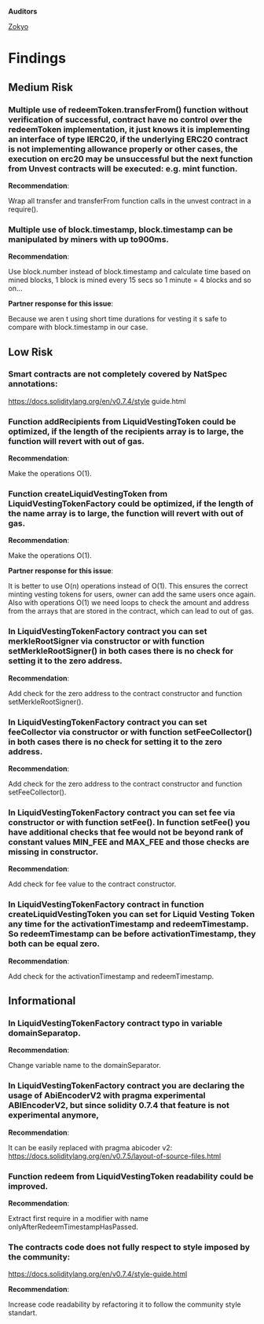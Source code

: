 **Auditors**

[Zokyo](https://x.com/zokyo_io)

# Findings

## Medium Risk

### Multiple use of redeemToken.transferFrom() function without verification of successful, contract have no control over the redeemToken implementation, it just knows it is implementing an interface of type IERC20, if the underlying ERC20 contract is not implementing allowance properly or other cases, the execution on erc20 may be unsuccessful but the next function from Unvest contracts will be executed: e.g. mint function.

**Recommendation**:

Wrap all transfer and transferFrom function calls in the unvest contract in a require().

### Multiple use of block.timestamp, block.timestamp can be manipulated by miners with up to900ms.

**Recommendation**:

Use block.number instead of block.timestamp and calculate time based on mined blocks, 1
block is mined every 15 secs so 1 minute = 4 blocks and so on...

**Partner response for this issue**:

Because we aren t using short time durations for vesting it s safe to compare with
block.timestamp in our case.

## Low Risk

### Smart contracts are not completely covered by NatSpec annotations:

https://docs.soliditylang.org/en/v0.7.4/style guide.html

### Function addRecipients from LiquidVestingToken could be optimized, if the length of the recipients array is to large, the function will revert with out of gas.

**Recommendation**:

Make the operations O(1).

### Function createLiquidVestingToken from LiquidVestingTokenFactory could be optimized, if the length of the name array is to large, the function will revert with out of gas.

**Recommendation**:

Make the operations O(1).

**Partner response for this issue**:

It is better to use O(n) operations instead of O(1). This ensures the correct minting vesting
tokens for users, owner can add the same users once again. Also with operations O(1) we
need loops to check the amount and address from the arrays that are stored in the contract,
which can lead to out of gas.

### In LiquidVestingTokenFactory contract you can set merkleRootSigner via constructor or with function setMerkleRootSigner() in both cases there is no check for setting it to the zero address.

**Recommendation**:

Add check for the zero address to the contract constructor and function setMerkleRootSigner().

### In LiquidVestingTokenFactory contract you can set feeCollector via constructor or with function setFeeCollector() in both cases there is no check for setting it to the zero address.

**Recommendation**:

Add check for the zero address to the contract constructor and function setFeeCollector().

### In LiquidVestingTokenFactory contract you can set fee via constructor or with function setFee(). In function setFee() you have additional checks that fee would not be beyond rank of constant values MIN_FEE and MAX_FEE and those checks are missing in constructor.

**Recommendation**:

Add check for fee value to the contract constructor.

### In LiquidVestingTokenFactory contract in function createLiquidVestingToken you can set for Liquid Vesting Token any time for the activationTimestamp and redeemTimestamp. So redeemTimestamp can be before activationTimestamp, they both can be equal zero.

**Recommendation**:

Add check for the activationTimestamp and redeemTimestamp.

## Informational

### In LiquidVestingTokenFactory contract typo in variable domainSeparatop.

**Recommendation**:

Change variable name to the domainSeparator.

### In LiquidVestingTokenFactory contract you are declaring the usage of AbiEncoderV2 with pragma experimental ABIEncoderV2, but since solidity 0.7.4 that feature is not experimental anymore,

**Recommendation**:

It can be easily replaced with pragma abicoder v2:
https://docs.soliditylang.org/en/v0.7.5/layout-of-source-files.html

### Function redeem from LiquidVestingToken readability could be improved.

**Recommendation**:

Extract first require in a modifier with name onlyAfterRedeemTimestampHasPassed.

### The contracts code does not fully respect to style imposed by the community:

https://docs.soliditylang.org/en/v0.7.4/style-guide.html

**Recommendation**:

Increase code readability by refactoring it to follow the community style standart.
